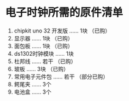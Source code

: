 # 电子时钟所需的原件清单
1. chipkit uno 32  开发版   ......       1块  （已购）
2. 显示器                   ......       1块  （已购）
3. 面包板                   ......       1块  （已购）
4. ds1302时钟模块           ......       1块  
5. 杜邦线                   ......       若干  （已购）
6. 玻板                     ......       3块   （已购）
7. 常用电子元件包            ......       若干  （部分已购）
8. 鳄尾夹                   ......       3个  
9. 电池盒                   ......       3个  